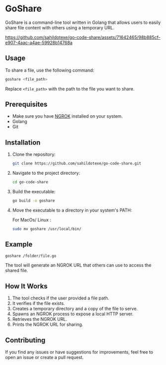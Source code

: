 # GoShare

GoShare is a command-line tool written in Golang that allows users to easily share file content with others using a temporary URL.



https://github.com/sahildotexe/go-code-share/assets/71642465/98b885cf-e907-4aac-a4ae-59928b14768a



## Usage

To share a file, use the following command:

```bash
goshare <file_path>
```

Replace `<file_path>` with the path to the file you want to share.

## Prerequisites

- Make sure you have [NGROK](https://ngrok.com/) installed on your system.
- Golang
- Git 

## Installation

1. Clone the repository:

   ```bash
   git clone https://github.com/sahildotexe/go-code-share.git
   ```

2. Navigate to the project directory:

   ```bash
   cd go-code-share
   ```

3. Build the executable:

   ```bash
   go build -o goshare
   ```

4. Move the executable to a directory in your system's PATH:
   
   For MacOs/ Linux :
   
   ```bash
   sudo mv goshare /usr/local/bin/
   ```

## Example

```bash
goshare /folder/file.go
```

The tool will generate an NGROK URL that others can use to access the shared file.

## How It Works

1. The tool checks if the user provided a file path.
2. It verifies if the file exists.
3. Creates a temporary directory and a copy of the file to serve.
4. Spawns an NGROK process to expose a local HTTP server.
5. Retrieves the NGROK URL.
6. Prints the NGROK URL for sharing.

## Contributing

If you find any issues or have suggestions for improvements, feel free to open an issue or create a pull request.
